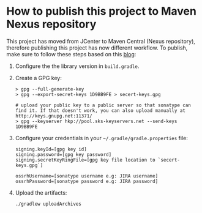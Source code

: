 # How to publish this project to Maven Nexus repository

This project has moved from JCenter to Maven Central (Nexus repository), therefore publishing this project has now different workflow. To publish, make sure to follow these steps based on this [blog](https://proandroiddev.com/publishing-a-maven-artifact-3-3-step-by-step-instructions-to-mavencentral-publishing-bd661081645d):

1. Configure the the library version in `build.gradle`.

1. Create a GPG key:
    ```
    > gpg --full-generate-key
    > gpg --export-secret-keys 1D9BB9FE > secert-keys.gpg

    # upload your public key to a public server so that sonatype can find it. If that doesn't work, you can also upload manually at http://keys.gnupg.net:11371/
    > gpg --keyserver hkp://pool.sks-keyservers.net --send-keys 1D9BB9FE
    ```

1. Configure your credentials in your `~/.gradle/gradle.properties` file:

    ```
    signing.keyId=[gpg key id]
    signing.password=[gpg key password]
    signing.secretKeyRingFile=[gpg key file location to `secert-keys.gpg`]

    ossrhUsername=[sonatype username e.g: JIRA username]
    ossrhPassword=[sonatype password e.g: JIRA password]
    ```

1. Upload the artifacts:
    ```
    ./gradlew uploadArchives
    ```